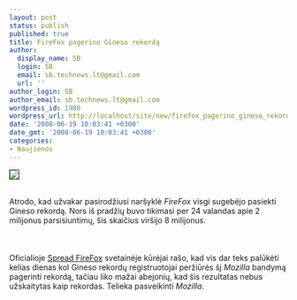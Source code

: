 ```yaml
---
layout: post
status: publish
published: true
title: FireFox pagerino Gineso rekordą
author:
  display_name: SB
  login: SB
  email: sb.technews.lt@gmail.com
  url: ''
author_login: SB
author_email: sb.technews.lt@gmail.com
wordpress_id: 1980
wordpress_url: http://localhost/site/new/firefox_pagerino_gineso_rekorda/
date: '2008-06-19 10:03:41 +0300'
date_gmt: '2008-06-19 10:03:41 +0300'
categories:
- Naujienos
---
```

<div class="imgright"><img src="http://tbn0.google.com/images?q=tbn:jzw1f_oU2N2ZiM:http://www.mrbass.org/freeware/firefox/firefox.jpg" border="1"></div>
<p><br>Atrodo, kad užvakar pasirodžiusi naršyklė <i>FireFox</i> visgi sugebėjo pasiekti Gineso rekordą. Nors iš pradžių buvo tikimasi per 24 valandas apie 2 milijonus parsisiuntimų, šis skaičius viršijo 8 milijonus.<br />
<br><br />
<br>Oficialioje <a class="ns" href="http://www.spreadfirefox.com/en-US/worldrecord">Spread FireFox</a> svetainėje kūrėjai rašo, kad vis dar teks palūkėti kelias dienas kol Gineso rekordų registruotojai peržiūrės šį <i>Mozilla</i> bandymą pagerinti rekordą, tačiau liko mažai abejonių, kad šis rezultatas nebus užskaitytas kaip rekordas. Telieka pasveikinti <i>Mozilla</i>.<br />
<br><br />
<br><br />
<br><br />
<br></p>
